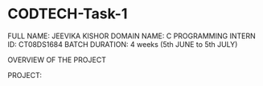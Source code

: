 # CODTECH-Task-1
FULL NAME: JEEVIKA KISHOR
DOMAIN NAME: C PROGRAMMING
INTERN ID: CT08DS1684
BATCH DURATION: 4 weeks (5th JUNE to 5th JULY)

OVERVIEW OF THE PROJECT

PROJECT: 
